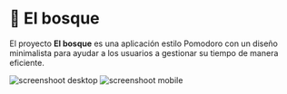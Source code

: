 # 🌳 El bosque
El proyecto **El bosque** es una aplicación estilo Pomodoro con un diseño minimalista para ayudar a los usuarios a gestionar su tiempo de manera eficiente.

![screenshoot desktop](/images/screenshoot_desktop.png)
![screenshoot mobile](/images/screenshoot_mobile.png)
